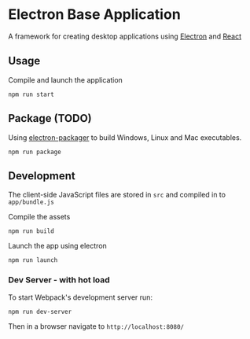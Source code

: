 # Electron Base Application

A framework for creating desktop applications using [Electron](https://github.com/atom/electron) and [React](https://github.com/facebook/react)

## Usage

Compile and launch the application
```
npm run start
```
## Package (TODO)
Using [electron-packager](https://github.com/maxogden/electron-packager) to build Windows, Linux and Mac executables.
```
npm run package
```

## Development

The client-side JavaScript files are stored in `src` and compiled in to `app/bundle.js`

Compile the assets
```
npm run build
```

Launch the app using electron
```
npm run launch
```

### Dev Server - with hot load
To start Webpack's development server run:
```
npm run dev-server
```
Then in a browser navigate to `http://localhost:8080/`
